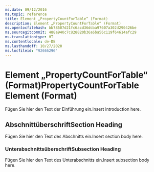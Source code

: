 ```yaml
---
ms.date: 09/12/2016
ms.topic: reference
title: Element „PropertyCountForTable“ (Format)
description: Element „PropertyCountForTable“ (Format)
ms.openlocfilehash: bb78507d21fc6acd36ddaa97607a302d290426be
ms.sourcegitcommit: 488a940c7c828820b36a6ba56c119f64614afc29
ms.translationtype: HT
ms.contentlocale: de-DE
ms.lasthandoff: 10/27/2020
ms.locfileid: "92666296"
---
```

# <a name="propertycountfortable-element-format"></a><span data-ttu-id="54597-103">Element „PropertyCountForTable“ (Format)</span><span class="sxs-lookup"><span data-stu-id="54597-103">PropertyCountForTable Element (Format)</span></span>

<span data-ttu-id="54597-104">Fügen Sie hier den Text der Einführung ein.</span><span class="sxs-lookup"><span data-stu-id="54597-104">Insert introduction here.</span></span>

## <a name="section-heading"></a><span data-ttu-id="54597-105">Abschnittüberschrift</span><span class="sxs-lookup"><span data-stu-id="54597-105">Section Heading</span></span>

<span data-ttu-id="54597-106">Fügen Sie hier den Text des Abschnitts ein.</span><span class="sxs-lookup"><span data-stu-id="54597-106">Insert section body here.</span></span>

### <a name="subsection-heading"></a><span data-ttu-id="54597-107">Unterabschnittsüberschrift</span><span class="sxs-lookup"><span data-stu-id="54597-107">Subsection Heading</span></span>

<span data-ttu-id="54597-108">Fügen Sie hier den Text des Unterabschnitts ein.</span><span class="sxs-lookup"><span data-stu-id="54597-108">Insert subsection body here.</span></span>

